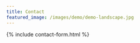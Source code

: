 ```yaml
---
title: Contact
featured_image: /images/demo/demo-landscape.jpg
---
```


{% include contact-form.html %}
